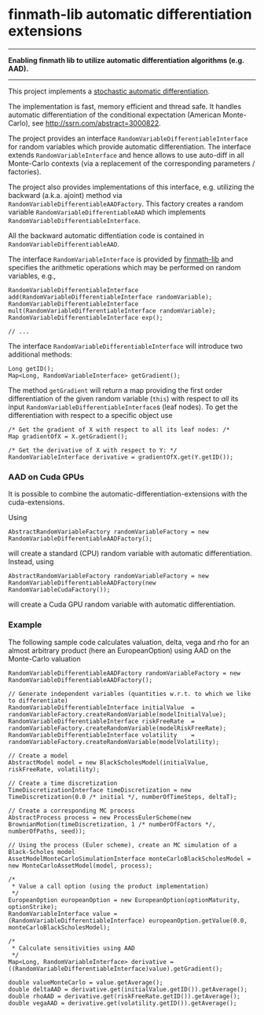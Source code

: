 # finmath-lib automatic differentiation extensions
- - - -
**Enabling finmath lib to utilize automatic differentiation algorithms (e.g. AAD).**
- - - -
This project implements a [stochastic automatic differentiation](http://ssrn.com/abstract=2995695).

The implementation is fast, memory efficient and thread safe. It handles automatic differentiation of the conditional expectation (American Monte-Carlo), see http://ssrn.com/abstract=3000822.

The project provides an interface <code>RandomVariableDifferentiableInterface</code>
for random variables which provide automatic differentiation.
The interface extends <code>RandomVariableInterface</code> and
hence allows to use auto-diff in all Monte-Carlo contexts
(via a replacement of the corresponding parameters / factories).

The project also provides implementations of this interface, e.g. utilizing
the backward (a.k.a. ajoint) method via <code>RandomVariableDifferentiableAADFactory</code>.
This factory creates a random variable <code>RandomVariableDifferentiableAAD</code> which implements <code>RandomVariableDifferentiableInterface</code>.

All the backward automatic diffentiation code is contained in
<code>RandomVariableDifferentiableAAD</code>.

The interface <code>RandomVariableInterface</code> is provided by [finmath-lib](http://finmath.net/finmath-lib) and specifies the arithmetic operations which may be performed on random variables, e.g.,

	RandomVariableDifferentiableInterface add(RandomVariableDifferentiableInterface randomVariable);	
	RandomVariableDifferentiableInterface mult(RandomVariableDifferentiableInterface randomVariable);
	RandomVariableDifferentiableInterface exp();
	
	// ...	

The interface <code>RandomVariableDifferentiableInterface</code> will introduce
two additional methods:

	Long getID();	
	Map<Long, RandomVariableInterface> getGradient();

The method <code>getGradient</code> will return a map providing the
first order differentiation of the given random variable (<code>this</code>)
with respect to *all* its input <code>RandomVariableDifferentiableInterface</code>s (leaf nodes). To get the differentiation with respect to a specific object use

	/* Get the gradient of X with respect to all its leaf nodes: /*
	Map gradientOfX = X.getGradient();

	/* Get the derivative of X with respect to Y: */
	RandomVariableInterface derivative = gradientOfX.get(Y.getID());

### AAD on Cuda GPUs

It is possible to combine the automatic-differentiation-extensions with the cuda-extensions.

Using

	AbstractRandomVariableFactory randomVariableFactory = new RandomVariableDifferentiableAADFactory();

will create a standard (CPU) random variable with automatic differentiation. Instead, using

	AbstractRandomVariableFactory randomVariableFactory = new RandomVariableDifferentiableAADFactory(new RandomVariableCudaFactory());

will create a Cuda GPU random variable with automatic differentiation.

### Example

The following sample code calculates valuation, delta, vega and rho for an
almost arbitrary product (here an EuropeanOption) using
AAD on the Monte-Carlo valuation

	RandomVariableDifferentiableAADFactory randomVariableFactory = new RandomVariableDifferentiableAADFactory();
	
	// Generate independent variables (quantities w.r.t. to which we like to differentiate)
	RandomVariableDifferentiableInterface initialValue	= randomVariableFactory.createRandomVariable(modelInitialValue);
	RandomVariableDifferentiableInterface riskFreeRate	= randomVariableFactory.createRandomVariable(modelRiskFreeRate);
	RandomVariableDifferentiableInterface volatility	= randomVariableFactory.createRandomVariable(modelVolatility);
	
	// Create a model
	AbstractModel model = new BlackScholesModel(initialValue, riskFreeRate, volatility);
	
	// Create a time discretization
	TimeDiscretizationInterface timeDiscretization = new TimeDiscretization(0.0 /* initial */, numberOfTimeSteps, deltaT);
	
	// Create a corresponding MC process
	AbstractProcess process = new ProcessEulerScheme(new BrownianMotion(timeDiscretization, 1 /* numberOfFactors */, numberOfPaths, seed));
	
	// Using the process (Euler scheme), create an MC simulation of a Black-Scholes model
	AssetModelMonteCarloSimulationInterface monteCarloBlackScholesModel = new MonteCarloAssetModel(model, process);
	
	/*
	 * Value a call option (using the product implementation)
	 */
	EuropeanOption europeanOption = new EuropeanOption(optionMaturity, optionStrike);
	RandomVariableInterface value = (RandomVariableDifferentiableInterface) europeanOption.getValue(0.0, monteCarloBlackScholesModel);
	
	/*
	 * Calculate sensitivities using AAD
	 */
	Map<Long, RandomVariableInterface> derivative = ((RandomVariableDifferentiableInterface)value).getGradient();
		
	double valueMonteCarlo = value.getAverage();
	double deltaAAD = derivative.get(initialValue.getID()).getAverage();
	double rhoAAD = derivative.get(riskFreeRate.getID()).getAverage();
	double vegaAAD = derivative.get(volatility.getID()).getAverage();


